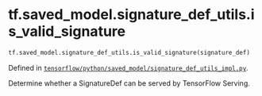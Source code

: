 <div itemscope itemtype="http://developers.google.com/ReferenceObject">
<meta itemprop="name" content="tf.saved_model.signature_def_utils.is_valid_signature" />
</div>

# tf.saved_model.signature_def_utils.is_valid_signature

``` python
tf.saved_model.signature_def_utils.is_valid_signature(signature_def)
```



Defined in [`tensorflow/python/saved_model/signature_def_utils_impl.py`](https://www.tensorflow.org/code/tensorflow/python/saved_model/signature_def_utils_impl.py).

Determine whether a SignatureDef can be served by TensorFlow Serving.